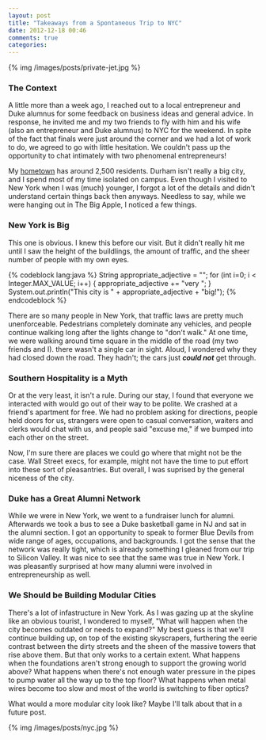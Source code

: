 ```yaml
---
layout: post
title: "Takeaways from a Spontaneous Trip to NYC"
date: 2012-12-18 00:46
comments: true
categories: 
---
```


{% img /images/posts/private-jet.jpg %}

### The Context

A little more than a week ago, I reached out to a local entrepreneur and Duke alumnus for some feedback on 
business ideas and general advice. In response, he invited me and my two friends to fly with him and
his wife (also an entrepreneur and Duke alumnus) to NYC for the weekend. In spite of the fact that finals
were just around the corner and we had a lot of work to do, we agreed to go with little hesitation. We
couldn't pass up the opportunity to chat intimately with two phenomenal entrepreneurs!

My [hometown](http://en.wikipedia.org/wiki/Sneads_Ferry,_North_Carolina)
has around 2,500 residents. Durham isn't really a big city, and I spend most of my
time isolated on campus. Even though I visited to New York when I was (much) younger, I forgot a
lot of the details and didn't understand certain things back then anyways. Needless to say, while we were
hanging out in The Big Apple, I noticed a few things.

### New York is Big

This one is obvious. I knew this before our visit. But it didn't really hit me until I saw the height of
the buildlings, the amount of traffic, and the sheer number of people with my own eyes.

{% codeblock lang:java %}
String appropriate_adjective = "";
for (int i=0; i < Integer.MAX_VALUE; i++) {
	appropriate_adjective += "very ";
}
System.out.println("This city is " + appropriate_adjective + "big!");
{% endcodeblock %}

There are so many people in New York, that traffic laws are pretty much unenforceable. Pedestrians
completely dominate any vehicles, and people continue walking long after the lights change to
"don't walk." At one time, we were walking around time square in the middle of the road (my two
friends and I). there wasn't a single car in sight. Aloud, I wondered why they
had closed down the road. They hadn't; the cars just ***could not*** get through.

### Southern Hospitality is a Myth

Or at the very least, it isn't a rule. During our stay, I
found that everyone we interacted with would go out of their way to be polite. We crashed at a
friend's apartment for free. We had no
problem asking for directions, people held doors for us, strangers were open to casual
conversation, waiters and clerks would chat with us, and people said "excuse me," if we bumped
into each other on the street.

Now, I'm sure there are places we could go where that might not
be the case. Wall Street execs, for example, might not have the time to put effort into these
sort of pleasantries. But overall, I was suprised by the general niceness of the city.

### Duke has a Great Alumni Network

While we were in New York, we went to a fundraiser lunch for alumni. Afterwards we took a bus to
see a Duke basketball game in NJ and sat in the alumni section. I got an opportunity to speak to
former Blue Devils from wide range of ages, occupations, and backgrounds. I got the sense that
the network was really tight, which is already something I gleaned from our trip to Silicon
Valley. It was nice to see that the same was true in New York. I was pleasantly surprised at how
many alumni were involved in entrepreneurship as well.

### We Should be Building Modular Cities

There's a lot of infastructure in New York. As I was gazing up at the skyline like an obvious
tourist, I wondered to myself, "What will happen when the city becomes outdated or needs to
expand?" My best guess is that we'll continue building up, on top of the existing skyscrapers,
furthering the eerie contrast between the dirty streets and the sheen of the massive towers
that rise above them. But that only works to a certain extent. What happens when the foundations
aren't strong enough to support the growing world above? What happens when there's not enough
water pressure in the pipes to pump water all the way up to the top floor? What happens when
metal wires become too slow and most of the world is switching to fiber optics?

What would a more modular city look like? Maybe I'll talk about that in a future post.

{% img /images/posts/nyc.jpg %} 
